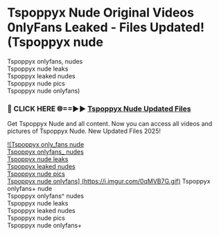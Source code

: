 # Tspoppyx Nude Original Videos 0nlyFans Leaked - Files Updated! (Tspoppyx nude<br>

Tspoppyx onlyfans, nudes<br>
Tspoppyx nude leaks<br>
Tspoppyx leaked nudes<br>
Tspoppyx nude pics<br>
Tspoppyx nude onlyfans)

<h3>🔴 CLICK HERE 🌐==►► <a href="https://tinyurl.com/leaks-videos" rel="nofollow">Tspoppyx Nude Updated Files</a></h3>

Get Tspoppyx Nude and all content. Now you can access all videos and pictures of Tspoppyx Nude. New Updated Files 2025!

[![Tspoppyx only_fans nude<br>
Tspoppyx onlyfans_ nudes<br>
Tspoppyx nude leaks<br>
Tspoppyx leaked nudes<br>
Tspoppyx nude pics<br>
Tspoppyx nude onlyfans]
(https://i.imgur.com/0qMVB7G.gif)](https://tinyurl.com/leaks-videos)
Tspoppyx onlyfans+ nude<br>
Tspoppyx onlyfans^ nudes<br>
Tspoppyx nude leaks<br>
Tspoppyx leaked nudes<br>
Tspoppyx nude pics<br>
Tspoppyx nude onlyfans+